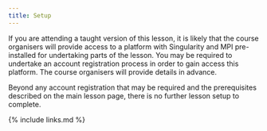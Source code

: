 ```yaml
---
title: Setup
---
```

If you are attending a taught version of this lesson, it is likely that the course organisers will provide access to a platform with Singularity and MPI pre-installed for undertaking parts of the lesson. You may be required to undertake an account registration process in order to gain access this platform. The course organisers will provide details in advance.

Beyond any account registration that may be required and the prerequisites described on the main lesson page, there is no further lesson setup to complete.

{% include links.md %}
